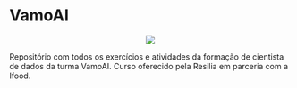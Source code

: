 # VamoAI  
<p align='center'>  
<image src = capa.jpg>
  </p>

Repositório com todos os exercícios e atividades da formação de cientista de dados da turma VamoAI. Curso oferecido pela Resilia em parceria com a Ifood.
